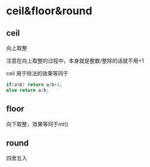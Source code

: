 # ceil&floor&round

## ceil

向上取整

注意在向上取整的过程中，本身就是整数/整除的话就不用+1

ceil 用于除法的效果等同于

```C++
if(a%b)	return a/b+1;
else return a/b;
```



## floor

向下取整，效果等同于$int()$

## round

四舍五入

